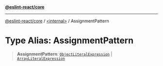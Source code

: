 [**@eslint-react/core**](../../README.md)

***

[@eslint-react/core](../../README.md) / [\<internal\>](../README.md) / AssignmentPattern

# Type Alias: AssignmentPattern

> **AssignmentPattern**: [`ObjectLiteralExpression`](../interfaces/ObjectLiteralExpression.md) \| [`ArrayLiteralExpression`](../interfaces/ArrayLiteralExpression.md)
